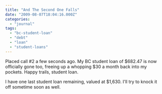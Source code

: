 ```yaml
---
title: "And The Second One Falls"
date: "2009-08-07T18:04:16.000Z"
categories: 
  - "journal"
tags: 
  - "bc-student-loan"
  - "debt"
  - "loan"
  - "student-loans"
---
```


Placed call #2 a few seconds ago. My BC student loan of $682.47 is now officially gone too, freeing up a whopping $30 a month back into my pockets. Happy trails, student loan.

I have one last student loan remaining, valued at $1,630. I'll try to knock it off sometime soon as well.
